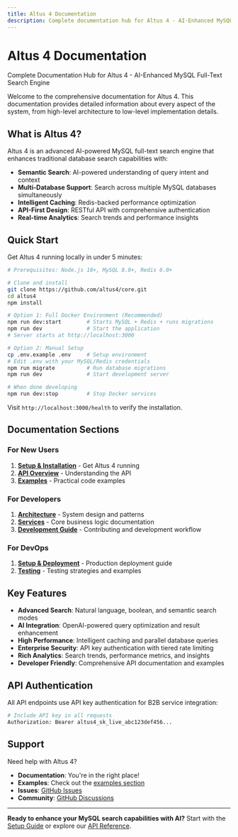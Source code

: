 ```yaml
---
title: Altus 4 Documentation
description: Complete documentation hub for Altus 4 - AI-Enhanced MySQL Full-Text Search Engine with semantic search, multi-database support, and intelligent caching.
---
```


# Altus 4 Documentation

Complete Documentation Hub for Altus 4 - AI-Enhanced MySQL Full-Text Search Engine

Welcome to the comprehensive documentation for Altus 4. This documentation provides detailed information about every aspect of the system, from high-level architecture to low-level implementation details.

## What is Altus 4?

Altus 4 is an advanced AI-powered MySQL full-text search engine that enhances traditional database search capabilities with:

- **Semantic Search**: AI-powered understanding of query intent and context
- **Multi-Database Support**: Search across multiple MySQL databases simultaneously
- **Intelligent Caching**: Redis-backed performance optimization
- **API-First Design**: RESTful API with comprehensive authentication
- **Real-time Analytics**: Search trends and performance insights

## Quick Start

Get Altus 4 running locally in under 5 minutes:

```bash
# Prerequisites: Node.js 18+, MySQL 8.0+, Redis 6.0+

# Clone and install
git clone https://github.com/altus4/core.git
cd altus4
npm install

# Option 1: Full Docker Environment (Recommended)
npm run dev:start        # Starts MySQL + Redis + runs migrations
npm run dev              # Start the application
# Server starts at http://localhost:3000

# Option 2: Manual Setup
cp .env.example .env     # Setup environment
# Edit .env with your MySQL/Redis credentials
npm run migrate          # Run database migrations
npm run dev              # Start development server

# When done developing
npm run dev:stop         # Stop Docker services
```

Visit `http://localhost:3000/health` to verify the installation.

## Documentation Sections

### For New Users

1. **[Setup & Installation](setup/)** - Get Altus 4 running
2. **[API Overview](api/)** - Understanding the API
3. **[Examples](examples/)** - Practical code examples

### For Developers

1. **[Architecture](architecture/)** - System design and patterns
2. **[Services](services/)** - Core business logic documentation
3. **[Development Guide](development/)** - Contributing and development workflow

### For DevOps

1. **[Setup & Deployment](setup/)** - Production deployment guide
2. **[Testing](testing/)** - Testing strategies and examples

## Key Features

- **Advanced Search**: Natural language, boolean, and semantic search modes
- **AI Integration**: OpenAI-powered query optimization and result enhancement
- **High Performance**: Intelligent caching and parallel database queries
- **Enterprise Security**: API key authentication with tiered rate limiting
- **Rich Analytics**: Search trends, performance metrics, and insights
- **Developer Friendly**: Comprehensive API documentation and examples

## API Authentication

All API endpoints use API key authentication for B2B service integration:

```bash
# Include API key in all requests
Authorization: Bearer altus4_sk_live_abc123def456...
```

## Support

Need help with Altus 4?

- **Documentation**: You're in the right place!
- **Examples**: Check out the [examples section](examples/)
- **Issues**: [GitHub Issues](https://github.com/altus4/core/issues)
- **Community**: [GitHub Discussions](https://github.com/altus4/core/discussions)

---

**Ready to enhance your MySQL search capabilities with AI?** Start with the [Setup Guide](setup/) or explore our [API Reference](api/).
